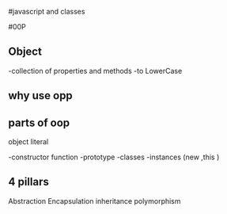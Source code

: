 #javascript and classes 

#00P

## Object
-collection of properties and methods
-to LowerCase

## why use opp

## parts of oop
object literal 

-constructor function 
-prototype 
-classes 
-instances (new ,this )

## 4 pillars
Abstraction 
Encapsulation 
inheritance
polymorphism 